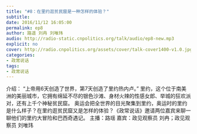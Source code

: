 ```yaml
---
title: "#8：在里约逛贫民窟是一种怎样的体验？"
subtitle: 
date: 2016/11/12 16:05:00
permalink: ep8
author: 路遥 刘冉 刘唯玮
audio: http://radio-static.cnpolitics.org/talk/audio/ep8-new.mp3
explicit: no
cover: http://radio.cnpolitics.org/assets/cover/talk-cover1400-v1.0.jpg
categories:
- 政常说话
tags:
- 政常说话
---
```


介绍： “上帝用6天创造了世界，第7天创造了里约热内卢。”
里约，这个位于南美洲的美丽城市，它拥有绵延不尽的银色沙滩、身材火辣的性感女郎、举城的狂欢派对，还有上千个神秘贫民窟。
奥运会把全世界的目光聚集到里约，奥运时的里约是什么样子？在里约逛贫民窟又是怎样的体验？《政常说话》邀请两位嘉宾来聊一聊他们的里约大冒险和巴西奇遇记。
主播：路瑶
嘉宾：政见观察员 刘冉；政见观察员 刘唯玮